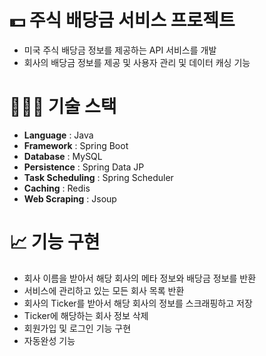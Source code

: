 # 💵 주식 배당금 서비스 프로젝트
+ 미국 주식 배당금 정보를 제공하는 API 서비스를 개발
+ 회사의 배당금 정보를 제공 및 사용자 관리 및 데이터 캐싱 기능

# 🧑🏻‍💻 기술 스택
+ **Language** : Java
+ **Framework** : Spring Boot
+ **Database** : MySQL
+ **Persistence** : Spring Data JP
+ **Task Scheduling** : Spring Scheduler
+ **Caching** : Redis
+ **Web Scraping** : Jsoup


# 📈 기능 구현
+ 회사 이름을 받아서 해당 회사의 메타 정보와 배당금 정보를 반환
+ 서비스에 관리하고 있는 모든 회사 목록 반환
+ 회사의 Ticker를 받아서 해당 회사의 정보를 스크래핑하고 저장
+ Ticker에 해당하는 회사 정보 삭제
+ 회원가입 및 로그인 기능 구현
+ 자동완성 기능
